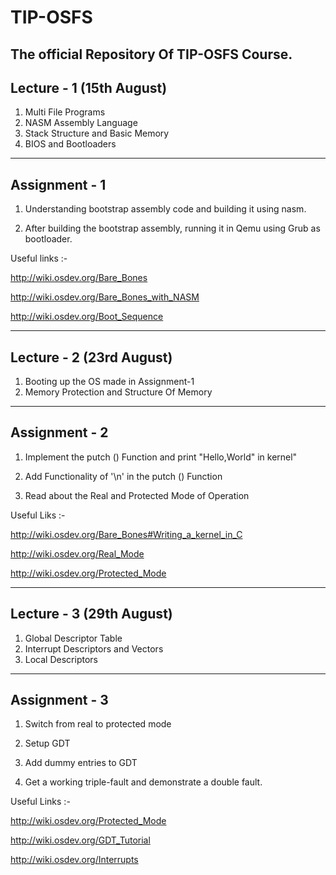 # TIP-OSFS
The official Repository Of TIP-OSFS Course.
---------------------------------------------
Lecture - 1 (15th August)
---------------------------------------------
1. Multi File Programs
2. NASM Assembly Language
3. Stack Structure and Basic Memory
4. BIOS and Bootloaders 

---------------------------------------------
Assignment - 1
---------------------------------------------
 1) Understanding bootstrap assembly code and building it using nasm.

 2) After building the bootstrap assembly, running it in Qemu using Grub as bootloader.

 Useful links :-

 http://wiki.osdev.org/Bare_Bones
 
 http://wiki.osdev.org/Bare_Bones_with_NASM

 http://wiki.osdev.org/Boot_Sequence

---------------------------------------------
Lecture - 2 (23rd August)
---------------------------------------------
1. Booting up the OS made in Assignment-1
2. Memory Protection and Structure Of Memory

---------------------------------------------
Assignment - 2
---------------------------------------------
 1) Implement the putch () Function and print "Hello,World" in kernel"
 
 2) Add Functionality of '\n' in the putch () Function
 
 3) Read about the Real and Protected Mode of Operation

 Useful Liks :-

 http://wiki.osdev.org/Bare_Bones#Writing_a_kernel_in_C
 
 http://wiki.osdev.org/Real_Mode
 
 http://wiki.osdev.org/Protected_Mode
 
---------------------------------------------
Lecture - 3 (29th August)
---------------------------------------------
 1. Global Descriptor Table
 2. Interrupt Descriptors and Vectors
 3. Local Descriptors
 
---------------------------------------------
Assignment - 3
---------------------------------------------
 1) Switch from real to protected mode
 
 2) Setup GDT
 
 3) Add dummy entries to GDT
 
 4) Get a working triple-fault and demonstrate a double fault.

 Useful Links :-
 
 http://wiki.osdev.org/Protected_Mode
 
 http://wiki.osdev.org/GDT_Tutorial
 
 http://wiki.osdev.org/Interrupts

